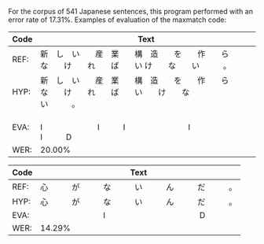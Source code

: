 For the corpus of 541 Japanese sentences, this program performed with an error rate of 17.31%. 
Examples of evaluation of the maxmatch code:


Code | Text                                                                    |
---- | ----------------------------------------------------------------------- |
REF: | 新 し い  産 業  構 造  を  作  ら  な  け  れ  ば  い  け  な  い   。 |
HYP: | 新 し い  産 業  構 造  を  作  ら  な  け  れ  ば  い  け  な  い   。 |
EVA: |                        I       I   I        I       I   D              | 
WER: | 20.00%                                                                  |


Code | Text
-----|-----------------------------------
REF: | 心   が   な   い   ん   だ   。
HYP: | 心   が   な   い   ん   だ   。
EVA: |         I            D
WER: | 14.29%
